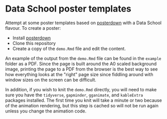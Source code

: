 # Data School poster templates

Attempt at some poster templates based on [posterdown](https://github.com/brentthorne/posterdown) 
with a Data School flavour. To create a poster:

* Install [posterdown](https://github.com/brentthorne/posterdown)
* Clone this repository
* Create a copy of the `demo.Rmd` file and edit the content.

An example of the output from the `demo.Rmd` file can be found in the `example` folder as a PDF. 
Since the page is built around the A0 scaled background image, printing the page to a PDF from the 
browser is the best way to see how everything looks at the "right" page size since fiddling
around with window sizes on the screen can be difficult. 

In addition, if you wish to knit the `demo.Rmd` directly, you will need to make sure you have the
`tidyverse`, `gapminder`, `gganimate`, and `kableExtra` packages installed. The first time you knit
will take a minute or two because of the animation rendering, but this step is cached so will not be
run again unless you change the animation code. 